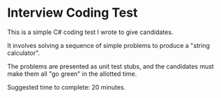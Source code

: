 # Interview Coding Test

This is a simple C# coding test I wrote to give candidates.

It involves solving a sequence of simple problems to produce a "string calculator".

The problems are presented as unit test stubs, and the candidates must make them all "go green" in the allotted time.

Suggested time to complete: 20 minutes.